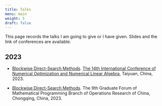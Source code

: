 ```yaml
---
title: Talks
menu: main
weight: 5
draft: false
---
```


This page records the talks I am going to give or I have given. Slides and the link of conferences are available.

## 2023

- [Blockwise Direct-Search Methods](/documents/ICNONLA2023.pdf). [The 14th International Conference of Numerical Optimization and Numerical Linear Algebra](http://lsec.cc.ac.cn/~icnonla23/), Taiyuan, China, 2023.

- [Blockwise Direct-Search Methods](/documents/9_th_Graduate_Forum.pdf). The 9th Graduate Forum of Mathematical Programming Branch of Operations Research of China, Chongqing, China, 2023.

